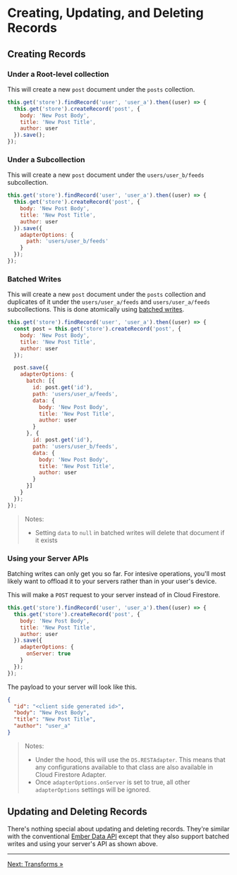 # Creating, Updating, and Deleting Records

## Creating Records

### Under a Root-level collection

This will create a new `post` document under the `posts` collection.

```javascript
this.get('store').findRecord('user', 'user_a').then((user) => {
  this.get('store').createRecord('post', {
    body: 'New Post Body',
    title: 'New Post Title',
    author: user
  }).save();
});
```

### Under a Subcollection

This will create a new `post` document under the `users/user_b/feeds` subcollection.

```javascript
this.get('store').findRecord('user', 'user_a').then((user) => {
  this.get('store').createRecord('post', {
    body: 'New Post Body',
    title: 'New Post Title',
    author: user
  }).save({
    adapterOptions: {
      path: 'users/user_b/feeds'
    }
  });
});
```

### Batched Writes

This will create a new `post` document under the `posts` collection and duplicates of it under the `users/user_a/feeds` and `users/user_a/feeds` subcollections. This is done atomically using [batched writes](https://firebase.google.com/docs/firestore/manage-data/transactions#batched-writes).

```javascript
this.get('store').findRecord('user', 'user_a').then((user) => {
  const post = this.get('store').createRecord('post', {
    body: 'New Post Body',
    title: 'New Post Title',
    author: user
  });

  post.save({
    adapterOptions: {
      batch: [{
        id: post.get('id'),
        path: 'users/user_a/feeds',
        data: {
          body: 'New Post Body',
          title: 'New Post Title',
          author: user
        }
      }, {
        id: post.get('id'),
        path: 'users/user_b/feeds',
        data: {
          body: 'New Post Body',
          title: 'New Post Title',
          author: user
        }
      }]
    }
  });
});
```

> Notes:
>
> - Setting `data` to `null` in batched writes will delete that document if it exists

### Using your Server APIs

Batching writes can only get you so far. For intesive operations, you'll most likely want to offload it to your servers rather than in your user's device.

This will make a `POST` request to your server instead of in Cloud Firestore.

```javascript
this.get('store').findRecord('user', 'user_a').then((user) => {
  this.get('store').createRecord('post', {
    body: 'New Post Body',
    title: 'New Post Title',
    author: user
  }).save({
    adapterOptions: {
      onServer: true
    }
  });
});
```

The payload to your server will look like this.

```json
{
  "id": "<client side generated id>",
  "body": "New Post Body",
  "title": "New Post Title",
  "author": "user_a"
}
```

> Notes:
>
> - Under the hood, this will use the `DS.RESTAdapter`. This means that any configurations available to that class are also available in Cloud Firestore Adapter.
> - Once `adapterOptions.onServer` is set to true, all other `adapterOptions` settings will be ignored.

## Updating and Deleting Records

There's nothing special about updating and deleting records. They're similar with the conventional [Ember Data API](https://guides.emberjs.com/v2.17.0/models/creating-updating-and-deleting-records/) except that they also support batched writes and using your server's API as shown above.

---

[Next: Transforms »](https://github.com/rmmmp/ember-cloud-firestore-adapter/blob/master/guides/05-transforms.md)
